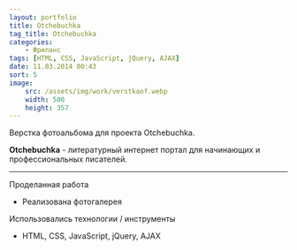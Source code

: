 ```yaml
---
layout: portfolio
title: Otchebuchka
tag_title: Otchebuchka
categories:
    - Фриланс
tags: [HTML, CSS, JavaScript, jQuery, AJAX]
date: 11.03.2014 00:43
sort: 5
image: 
    src: /assets/img/work/verstkaof.webp 
    width: 500
    height: 357
---
```


Верстка фотоальбома для проекта Otchebuchka.

**Otchebuchka** - литературный интернет портал для начинающих и профессиональных писателей.

---

Проделанная работа

* Реализована фотогалерея

Использовались технологии / инструменты

* HTML, CSS, JavaScript, jQuery, AJAX

